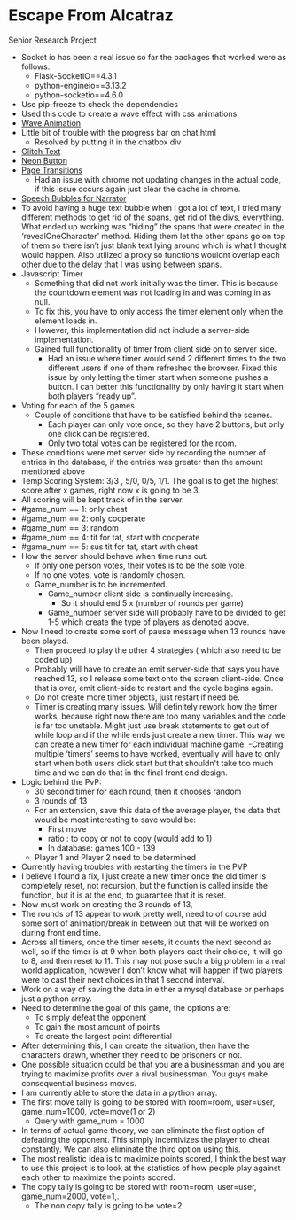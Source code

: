 # Escape From Alcatraz
Senior Research Project
- Socket io has been a real issue so far the packages that worked were as follows.
  - Flask-SocketIO==4.3.1
   - python-engineio==3.13.2 
  - python-socketio==4.6.0
- Use pip-freeze to check the dependencies
- Used this code to create a wave effect with css animations
- [Wave Animation](https://www.instagram.com/p/CBBPQ01ge7J/)
- Little bit of trouble with the progress bar on chat.html
  - Resolved by putting it in the chatbox div
- [Glitch Text](https://www.youtube.com/watch?v=7Xyg8Ja7dyY)
- [Neon Button](https://www.youtube.com/watch?v=ex7jGbyFgpA&t=0s)
- [Page Transitions](https://www.youtube.com/watch?v=ckJ7gdIeebc)
  - Had an issue with chrome not updating changes in the actual code, if this issue occurs again just clear the cache in chrome. 
- [Speech Bubbles for Narrator](https://www.youtube.com/results?search_query=javascript+speech+bubble)
- To avoid having a huge text bubble when I got a lot of text, I tried many different methods to get rid of the spans, get rid of the divs, everything. What ended up working was “hiding” the spans that were created in the ‘revealOneCharacter’ method. Hiding them let the other spans go on top of them so there isn’t just blank text lying around which is what I thought would happen. Also utilized a proxy so functions wouldnt overlap each other due to the delay that I was using between spans. 
- Javascript Timer
  - Something that did not work initially was the timer. This is because the countdown element was not loading in and was coming in as null.
  - To fix this, you have to only access the timer element only when the element loads in. 
  - However, this implementation did not include a server-side implementation. 
  - Gained full functionality of timer from client side on to server side.
    - Had an issue where timer would send 2 different times to the two different users if one of them refreshed the browser. Fixed this issue by only letting the timer start when someone pushes a button. I can better this functionality by only having it start when both players “ready up”.
- Voting for each of the 5 games.
  - Couple of conditions that have to be satisfied behind the scenes.
    - Each player can only vote once, so they have 2 buttons, but only one click can be registered.
    - Only two total votes can be registered for the room.
- These conditions were met server side by recording the number of entries in the database, if the entries was greater than the amount mentioned above
- Temp Scoring System: 3/3 , 5/0, 0/5, 1/1. The goal is to get the highest score after x games, right now x is going to be 3. 
- All scoring will be kept track of in the server.
- #game_num == 1: only cheat
- #game_num == 2: only cooperate
- #game_num == 3: random
- #game_num == 4: tit for tat, start with cooperate
- #game_num == 5: sus tit for tat, start with cheat
- How the server should behave when time runs out.
  - If only one person votes, their votes is to be the sole vote.
  - If no one votes, vote is randomly chosen.
  - Game_number is to be incremented.
    - Game_number client side is continually increasing. 
      - So it should end 5 x (number of rounds per game)
    - Game_number server side will probably have to be divided to get 1-5 which create the type of players as denoted above.
- Now I need to create some sort of pause message when 13 rounds have been played.
  - Then proceed to play the other 4 strategies ( which also need to be coded up)
  - Probably will have to create an emit server-side that says you have reached 13, so I release some text onto the screen client-side. Once that is over, emit client-side to  restart and the cycle begins again.
  - Do not create more timer objects, just restart if need be. 
  - Timer is creating many issues. Will definitely rework how the timer works, because right now there are too many variables and the code is far too unstable. Might just use break statements to get out of while loop and if the while ends just create a new timer. This way we can create a new timer for each individual machine game.
-Creating multiple ‘timers’ seems to have worked, eventually will have to only start when both users click start but that shouldn't take too much time and we can do that in the final front end design.
- Logic behind the PvP: 
  - 30 second timer for each round, then it chooses random
  - 3 rounds of 13
  - For an extension, save this data of the average player, the data that would be most interesting to save would be:
    - First move
    - ratio : to copy or not to copy (would add to 1)
    - In database: games 100 - 139
  - Player 1 and Player 2 need to be determined
- Currently having troubles with restarting the timers in the PVP
- I believe I found a fix, I just create a new timer once the old timer is completely reset, not recursion, but the function is called inside the function, but it is at the end, to guarantee that it is reset.
- Now must work on creating the 3 rounds of 13, 
- The rounds of 13 appear to work pretty well, need to of course add some sort of animation/break in between but that will be worked on during front end time. 
- Across all timers, once the timer resets, it counts the next second as well, so if the timer is at 9 when both players cast their choice, it will go to 8, and then reset to 11. This may not pose such a big problem in a real world application, however I don’t know what will happen if two players were to cast their next choices in that 1 second interval.
- Work on a way of saving the data in either a mysql database or perhaps just a python array. 	
- Need to determine the goal of this game, the options are:
  - To simply defeat the opponent
  - To gain the most amount of points
  - To create the largest point differential
- After determining this, I can create the situation, then have the characters drawn, whether they need to be prisoners or not. 
- One possible situation could be that you are a businessman and you are trying to maximize profits over a rival businessman. You guys make consequential business moves. 
- I am currently able to store the data in a python array.
- The first move tally is going to be stored with room=room, user=user, game_num=1000, vote=move(1 or 2)
  - Query with game_num = 1000
- In terms of actual game theory, we can eliminate the first option of defeating the opponent. This simply incentivizes the player to cheat constantly. We can also eliminate the third option using this.
- The most realistic idea is to maximize points scored, I think the best way to use this project is to look at the statistics of how people play against each other to maximize the points scored.
- The copy tally is going to be stored with room=room, user=user, game_num=2000, vote=1,.
  - The non copy tally is going to be vote=2.



